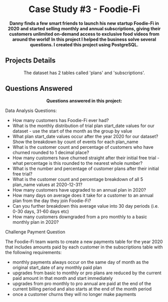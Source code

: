 <h1 align="center">Case Study #3 - Foodie-Fi</h1>

<p align="center">
  <strong>Danny finds a few smart friends to launch his new startup Foodie-Fi in 2020 and started selling monthly and annual subscriptions, giving their customers unlimited on-demand access to exclusive food videos from around the world! In this project I helped the business solve several questions. I created this project using PostgreSQL. </strong>
</p>

## Projects Details

<p align="center">
The dataset has 2 tables called 'plans' and 'subscriptions'. 
</p>



## Questions Answered

<p align="center">
  <strong>Questions answered in this project:</strong>
</p>

Data Analysis Questions:

- How many customers has Foodie-Fi ever had?
- What is the monthly distribution of trial plan start_date values for our dataset - use the start of the month as the group by value
- What plan start_date values occur after the year 2020 for our dataset? Show the breakdown by count of events for each plan_name
- What is the customer count and percentage of customers who have churned rounded to 1 decimal place?
- How many customers have churned straight after their initial free trial - what percentage is this rounded to the nearest whole number?
- What is the number and percentage of customer plans after their initial free trial?
- What is the customer count and percentage breakdown of all 5 plan_name values at 2020-12-31?
- How many customers have upgraded to an annual plan in 2020?
- How many days on average does it take for a customer to an annual plan from the day they join Foodie-Fi?
- Can you further breakdown this average value into 30 day periods (i.e. 0-30 days, 31-60 days etc)
- How many customers downgraded from a pro monthly to a basic monthly plan in 2020?

Challenge Payment Question

The Foodie-Fi team wants to create a new payments table for the year 2020 that includes amounts paid by each customer in the subscriptions table with the following requirements:

- monthly payments always occur on the same day of month as the original start_date of any monthly paid plan
- upgrades from basic to monthly or pro plans are reduced by the current paid amount in that month and start immediately
- upgrades from pro monthly to pro annual are paid at the end of the current billing period and also starts at the end of the month period
- once a customer churns they will no longer make payments
